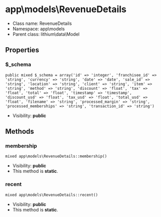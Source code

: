 app\models\RevenueDetails
===============






* Class name: RevenueDetails
* Namespace: app\models
* Parent class: lithium\data\Model





Properties
----------


### $_schema

    public mixed $_schema = array('id' => 'integer', 'franchisee_id' => 'string', 'currency' => 'string', 'date' => 'date', 'sale_id' => 'string', 'location' => 'string', 'client' => 'string', 'item' => 'string', 'method' => 'string', 'discount' => 'float', 'tax' => 'float', 'total' => 'float', 'timestamp' => 'timestamp', 'discount_usd' => 'float', 'tax_usd' => 'float', 'total_usd' => 'float', 'filename' => 'string', 'processed_margin' => 'string', 'processed_memberships' => 'string', 'transaction_id' => 'string')





* Visibility: **public**


Methods
-------


### membership

    mixed app\models\RevenueDetails::membership()





* Visibility: **public**
* This method is **static**.




### recent

    mixed app\models\RevenueDetails::recent()





* Visibility: **public**
* This method is **static**.



